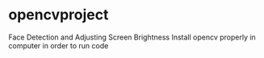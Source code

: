 # opencvproject
Face Detection and Adjusting Screen Brightness
Install opencv properly in computer in order to run code
